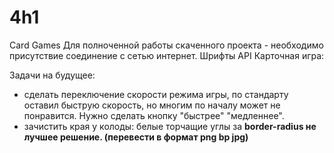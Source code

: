 4h1
===

Card Games
Для полноченной работы скаченного проекта - необходимо присутствие соединение с сетью интернет. Шрифты API
Карточная игра:

Задачи на будущее: 
- сделать переключение скорости режима игры, по стандарту оставил быструю скорость, но многим по началу может не понравится. Нужно сделать кнопку "быстрее" "медленнее".
- зачистить края у колоды: белые торчащие углы за <b>border-radius<b> не лучшее решение. (перевести в формат png bp jpg)